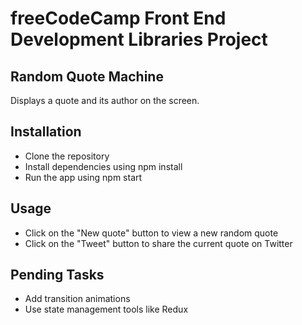 # freeCodeCamp Front End Development Libraries Project

## Random Quote Machine

Displays a quote and its author on the screen.

## Installation

- Clone the repository
- Install dependencies using npm install
- Run the app using npm start

## Usage

- Click on the "New quote" button to view a new random quote
- Click on the "Tweet" button to share the current quote on Twitter

## Pending Tasks

- Add transition animations
- Use state management tools like Redux
